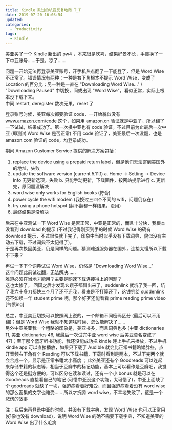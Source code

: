 ```yaml
---
title: Kindle 跌过的坑要反复地爬 T_T
date: 2019-07-20 16:03:54
updated: 
categories:
  - Productivity
tags:
  - Kindle
---
```




美亚买了一个 Kindle 新出的 pw4 ，本来很是欢喜，结果好景不长，手贱换了一下中亚账号……于是，凉了……

问题一开始无法再登录美亚账号，开手机热点翻了一下能登了，但是 Word Wise 不正常了。错误情况有两种：一种是右下角根本不提示 Word Wise，变成了 Location 的百分比；另一种是一直在 "Downloading Word Wise..." / "Downloading Paused" 中切换，间或出现 "Word Wise"，看似正常，实际上根本没下载下来。  
中间 restart, deregister 数次无果，reset 了

登录账号时候，美亚每次都要验证 code，一开始貌似没有 www.amazon.com/code 这个，如果用 amazon.cn 验证就是中亚了，所以翻了一下试试，结果成功了。第一次换中亚也有 code 验证。不过目前为止最后一次中亚 (即测试 Word Wise 是否正常) 不用 code 验证了，美亚最后一次没翻，也是 amazon.com 验证的 code，均登录成功。

期间 Amazon Customer Service 提供的解决方案包括：  
1. replace the device using a prepaid return label，但是他们无法寄到美国外的地址，失败
2. update the software version (current 5.11.1)
  a. Home -> Setting -> Device Info 无更新选项，失败
  b. 只能手动更新，下载固件，按网站提示进行
  c. 更新完，原问题没解决
3. word wise only works for English books (符合)
4. power cycle the wifi modem (我换过三四个不同的 wifi，问题仍存在)
5. try using a phone hotspot (翻不翻都一样结果，没用)
6. 最终结果是没解决

后来在中亚测试一下 Word Wise 是否正常，中亚是正常的，而且十分快，我根本没看到 download 的提示 (不过我记得刚买到手的时候 Word Wise 的确有 download 提示，不过很快就下完了，印象中当时似乎没有下载词典，貌似没有主动去下载，不过词典不太记得了)。  
于是再次换回美亚，仍是同样的问题。猜测难道服务器在国外，连接太慢所以下载不下来？

再试一下下个词典试试 Word Wise，仍然是 "Downloading Word Wise..."   
这个问题此前试过翻，无法解决……   
难道必须在当地才能用？主要是网速下载连接得上的问题？  
这也太惨了， 回国之后才发现幺蛾子都冒出来了，suddenlink 就坑了我一回，坑了我六十多刀都快三个月了还不还我，看来是不打算还了，这钱扔给 suddenlink 还不如续一年 student prime 呢，那个好歹还能看看 prime reading prime video [气愤ing]

总之，中亚美亚切换可以按照网上说的，一个邮箱不同密码区分 (最后可以不用翻)；但是 Word Wise 我就不知道啥时候、怎么能解决了……  
另外中亚美亚我一个粗略的印象是，美亚书多，而且词典也多 (中亚 dictionaries 11, 美亚 dictionaries 46, 我最后一次试完中亚 word wise 后美亚莫名变成了 47)；至于那个蓝牙听书功能，我还没能成功把 kindle 连上手机来播放，不过手机 kindle app 可以直接播放，如果只下载了 Audible 就会比正常书籍略矮胖些，点开音频右下角有个 Reading 可以下载书籍，下载时看到是两本，不过下完两个就会合成一个，显示是正常书籍大小高度 ；此外美亚还有个 Goodreads 可以连起来存储书籍的状态等，相当于豆瓣书的标记功能，基本上可以看作是豆瓣吧，我觉得这个还是挺方便的，可以区分在读和读过，还有一个小 bonus 就是可以在 Goodreads 直接看自己的笔记 (可惜中亚没这个功能，太可惜了)，中亚上面缺了个 goodreads 就缺了一块，强迫症看着好难受，而且强迫症看着没有 word wise 的那么密集的文字也难受…… 所以才折腾 word wise，不幸地失败了，这是一个悲伤的故事

注：我后来再登录中亚的时候，并没有下载字典，发现 Word Wise 也可以正常用 (好像也没有 download)，说明 Word Wise 的确不需要下载字典，不知道美亚的 Word Wise 出了什么毛病